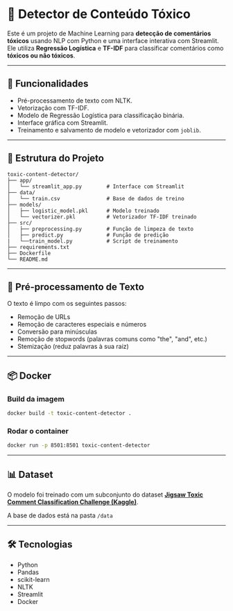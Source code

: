 # 🧠 Detector de Conteúdo Tóxico

Este é um projeto de Machine Learning para **detecção de comentários tóxicos** usando NLP com Python e uma interface interativa com Streamlit. Ele utiliza **Regressão Logística** e **TF-IDF** para classificar comentários como **tóxicos ou não tóxicos**.

---

## 🚀 Funcionalidades

- Pré-processamento de texto com NLTK.
- Vetorização com TF-IDF.
- Modelo de Regressão Logística para classificação binária.
- Interface gráfica com Streamlit.
- Treinamento e salvamento de modelo e vetorizador com `joblib`.

---

## 📁 Estrutura do Projeto

```
toxic-content-detector/
├── app/
│   └── streamlit_app.py        # Interface com Streamlit
├── data/
│   └── train.csv               # Base de dados de treino
├── models/
│   ├── logistic_model.pkl      # Modelo treinado
│   └── vectorizer.pkl          # Vetorizador TF-IDF treinado
├── src/
│   ├── preprocessing.py        # Função de limpeza de texto
│   ├── predict.py              # Função de predição
|   └──train_model.py           # Script de treinamento
├── requirements.txt
├── Dockerfile
└── README.md
```
---

## 🧼 Pré-processamento de Texto

O texto é limpo com os seguintes passos:

- Remoção de URLs
- Remoção de caracteres especiais e números
- Conversão para minúsculas
- Remoção de stopwords (palavras comuns como "the", "and", etc.)
- Stemização (reduz palavras à sua raiz)

---

## 📦 Docker

### Build da imagem

```bash
docker build -t toxic-content-detector .
```

### Rodar o container

```bash
docker run -p 8501:8501 toxic-content-detector
```

---

## 📊 Dataset

O modelo foi treinado com um subconjunto do dataset **[Jigsaw Toxic Comment Classification Challenge (Kaggle)](https://www.kaggle.com/c/jigsaw-toxic-comment-classification-challenge)**.

A base de dados está na pasta `/data`

---

## 🛠 Tecnologias

- Python
- Pandas
- scikit-learn
- NLTK
- Streamlit
- Docker
